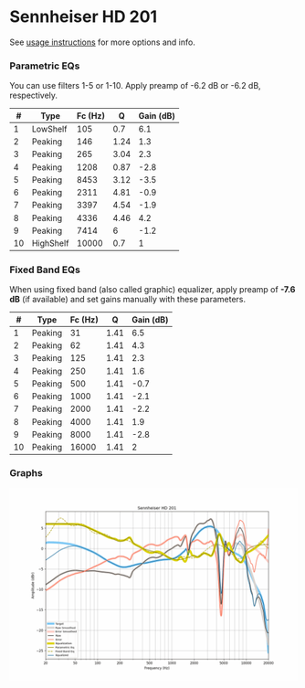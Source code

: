 # Sennheiser HD 201
See [usage instructions](https://github.com/jaakkopasanen/AutoEq#usage) for more options and info.

### Parametric EQs
You can use filters 1-5 or 1-10. Apply preamp of -6.2 dB or -6.2 dB, respectively.

|   # | Type      |   Fc (Hz) |    Q |   Gain (dB) |
|-----|-----------|-----------|------|-------------|
|   1 | LowShelf  |       105 | 0.7  |         6.1 |
|   2 | Peaking   |       146 | 1.24 |         1.3 |
|   3 | Peaking   |       265 | 3.04 |         2.3 |
|   4 | Peaking   |      1208 | 0.87 |        -2.8 |
|   5 | Peaking   |      8453 | 3.12 |        -3.5 |
|   6 | Peaking   |      2311 | 4.81 |        -0.9 |
|   7 | Peaking   |      3397 | 4.54 |        -1.9 |
|   8 | Peaking   |      4336 | 4.46 |         4.2 |
|   9 | Peaking   |      7414 | 6    |        -1.2 |
|  10 | HighShelf |     10000 | 0.7  |         1   |

### Fixed Band EQs
When using fixed band (also called graphic) equalizer, apply preamp of **-7.6 dB** (if available) and set gains manually with these parameters.

|   # | Type    |   Fc (Hz) |    Q |   Gain (dB) |
|-----|---------|-----------|------|-------------|
|   1 | Peaking |        31 | 1.41 |         6.5 |
|   2 | Peaking |        62 | 1.41 |         4.3 |
|   3 | Peaking |       125 | 1.41 |         2.3 |
|   4 | Peaking |       250 | 1.41 |         1.6 |
|   5 | Peaking |       500 | 1.41 |        -0.7 |
|   6 | Peaking |      1000 | 1.41 |        -2.1 |
|   7 | Peaking |      2000 | 1.41 |        -2.2 |
|   8 | Peaking |      4000 | 1.41 |         1.9 |
|   9 | Peaking |      8000 | 1.41 |        -2.8 |
|  10 | Peaking |     16000 | 1.41 |         2   |

### Graphs
![](./Sennheiser%20HD%20201.png)
